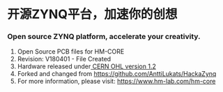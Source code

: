 # 开源ZYNQ平台，加速你的创想
### Open source ZYNQ platform, accelerate your creativity.

1. Open Source PCB files for HM-CORE
2. Revision: V180401 - File Created
3. Hardware released under[ CERN OHL version 1.2](https://www.ohwr.org/licenses/cern-ohl/license_versions/v1.2 " CERN OHL version 1.2")
4. Forked and changed from https://github.com/AnttiLukats/HackaZynq
5. For more information, please visit: https://www.hm-lab.com/hm-core
